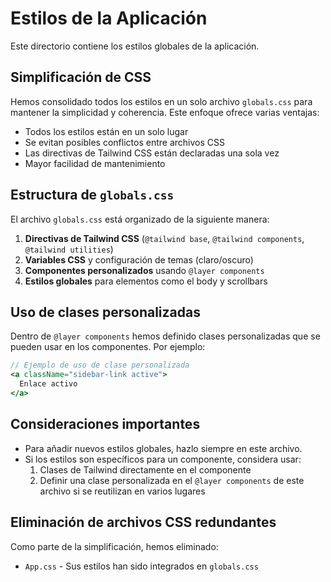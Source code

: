 # Estilos de la Aplicación

Este directorio contiene los estilos globales de la aplicación.

## Simplificación de CSS

Hemos consolidado todos los estilos en un solo archivo `globals.css` para mantener la simplicidad y coherencia. Este enfoque ofrece varias ventajas:

- Todos los estilos están en un solo lugar
- Se evitan posibles conflictos entre archivos CSS
- Las directivas de Tailwind CSS están declaradas una sola vez
- Mayor facilidad de mantenimiento

## Estructura de `globals.css`

El archivo `globals.css` está organizado de la siguiente manera:

1. **Directivas de Tailwind CSS** (`@tailwind base`, `@tailwind components`, `@tailwind utilities`)
2. **Variables CSS** y configuración de temas (claro/oscuro)
3. **Componentes personalizados** usando `@layer components`
4. **Estilos globales** para elementos como el body y scrollbars

## Uso de clases personalizadas

Dentro de `@layer components` hemos definido clases personalizadas que se pueden usar en los componentes. Por ejemplo:

```jsx
// Ejemplo de uso de clase personalizada
<a className="sidebar-link active">
  Enlace activo
</a>
```

## Consideraciones importantes

- Para añadir nuevos estilos globales, hazlo siempre en este archivo.
- Si los estilos son específicos para un componente, considera usar:
  1. Clases de Tailwind directamente en el componente
  2. Definir una clase personalizada en el `@layer components` de este archivo si se reutilizan en varios lugares

## Eliminación de archivos CSS redundantes

Como parte de la simplificación, hemos eliminado:
- `App.css` - Sus estilos han sido integrados en `globals.css`
